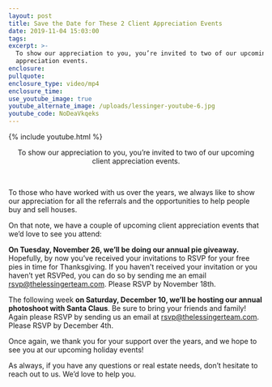 ```yaml
---
layout: post
title: Save the Date for These 2 Client Appreciation Events
date: 2019-11-04 15:03:00
tags:
excerpt: >-
  To show our appreciation to you, you’re invited to two of our upcoming client
  appreciation events.
enclosure:
pullquote:
enclosure_type: video/mp4
enclosure_time:
use_youtube_image: true
youtube_alternate_image: /uploads/lessinger-youtube-6.jpg
youtube_code: NoDeaVkqeks
---
```


{% include youtube.html %}

<center>To show our appreciation to you, you&rsquo;re invited to two of our upcoming client appreciation events.</center>

&nbsp;

To those who have worked with us over the years, we always like to show our appreciation for all the referrals and the opportunities to help people buy and sell houses.

On that note, we have a couple of upcoming client appreciation events that we’d love to see you attend:

**On Tuesday, November 26, we’ll be doing our annual pie giveaway.** Hopefully, by now you’ve received your invitations to RSVP for your free pies in time for Thanksgiving. If you haven’t received your invitation or you haven’t yet RSVPed, you can do so by sending me an email rsvp@thelessingerteam.com. Please RSVP by November 18th.

The following week **on Saturday, December 10, we’ll be hosting our annual photoshoot with Santa Claus**. Be sure to bring your friends and family\! Again please RSVP by sending us an email at rsvp@thelessingerteam.com. Please RSVP by December 4th.

Once again, we thank you for your support over the years, and we hope to see you at our upcoming holiday events\!

As always, if you have any questions or real estate needs, don’t hesitate to reach out to us. We’d love to help you.

&nbsp;